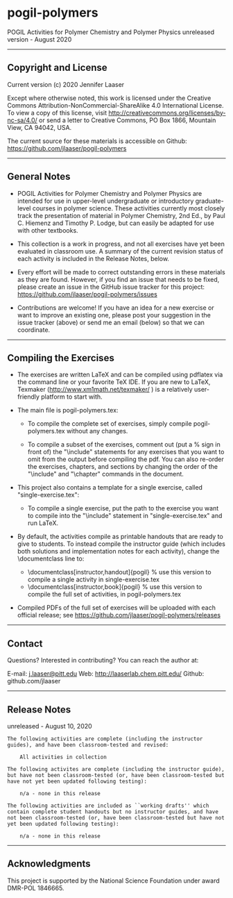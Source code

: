 # pogil-polymers
POGIL Activities for Polymer Chemistry and Polymer Physics
unreleased version - August 2020

----------------------------------------------------------
Copyright and License
----------------------------------------------------------

Current version (c) 2020 Jennifer Laaser

Except where otherwise noted, this work is licensed under the Creative Commons Attribution-NonCommercial-ShareAlike 4.0 International License. To view a copy of this license, visit http://creativecommons.org/licenses/by-nc-sa/4.0/ or send a letter to Creative Commons, PO Box 1866, Mountain View, CA 94042, USA.

The current source for these materials is accessible on Github: https://github.com/jlaaser/pogil-polymers


---------------------------------------------------------
General Notes
---------------------------------------------------------

 - POGIL Activities for Polymer Chemistry and Polymer Physics are intended for use in upper-level undergraduate or introductory graduate-level  courses in polymer science. These activities currently most closely track the presentation of material in Polymer Chemistry, 2nd Ed., by Paul C. Hiemenz and Timothy P. Lodge, but can easily be adapted for use with other textbooks.
 
 - This collection is a work in progress, and not all exercises have yet been evaluated in classroom use.  A summary of the current revision status of each activity is included in the Release Notes, below.
 
 - Every effort will be made to correct outstanding errors in these materials as they are found. However, if you find an issue that needs to be fixed, please create an issue in the GitHub issue tracker for this project: https://github.com/jlaaser/pogil-polymers/issues
 
 - Contributions are welcome! If you have an idea for a new exercise or want to improve an existing one, please post your suggestion in the issue tracker (above) or send me an email (below) so that we can coordinate.
 

---------------------------------------------------------
Compiling the Exercises
---------------------------------------------------------

 - The exercises are written LaTeX and can be compiled using pdflatex via the command line or your favorite TeX IDE.  If you are new to LaTeX, Texmaker (http://www.xm1math.net/texmaker/ ) is a relatively user-friendly platform to start with.
 
 - The main file is pogil-polymers.tex:
 
	- To compile the complete set of exercises, simply compile pogil-polymers.tex without any changes.
 
	- To compile a subset of the exercises, comment out (put a % sign in front of) the "\include" statements for any exercises that you want to omit from the output before compiling the pdf.  You can also re-order the exercises, chapters, and sections by changing the order of the "\include" and "\chapter" commands in the document.
 
 - This project also contains a template for a single exercise, called "single-exercise.tex":
 
	- To compile a single exercise, put the path to the exercise you want to compile into the "\include" statement in "single-exercise.tex" and run LaTeX.
	
 - By default, the activities compile as printable handouts that are ready to give to students.  To instead compile the instructor guide (which includes both solutions and implementation notes for each activity), change the \documentclass line to:
 
	- \documentclass[instructor,handout]{pogil}	% use this version to compile a single activity in single-exercise.tex
	- \documentclass[instructor,book]{pogil}	% use this version to compile the full set of activities, in pogil-polymers.tex

 - Compiled PDFs of the full set of exercises will be uploaded with each official release; see https://github.com/jlaaser/pogil-polymers/releases

---------------------------------------------------------
Contact
---------------------------------------------------------

Questions?  Interested in contributing?  You can reach the author at:

E-mail: j.laaser@pitt.edu
Web:	http://laaserlab.chem.pitt.edu/
Github:	github.com/jlaaser


---------------------------------------------------------
Release Notes
---------------------------------------------------------

unreleased - August 10, 2020

	The following activities are complete (including the instructor guides), and have been classroom-tested and revised:
	
		All activities in collection
	
	The following activites are complete (including the instructor guide), but have not been classroom-tested (or, have been classroom-tested but have not yet been updated following testing):
	
		n/a - none in this release
	
	The following activities are included as ``working drafts'' which contain complete student handouts but no instructor guides, and have not been classroom-tested (or, have been classroom-tested but have not yet been updated following testing):
	
		n/a - none in this release
		
---------------------------------------------------------
Acknowledgments
---------------------------------------------------------

This project is supported by the National Science Foundation under award DMR-POL 1846665.